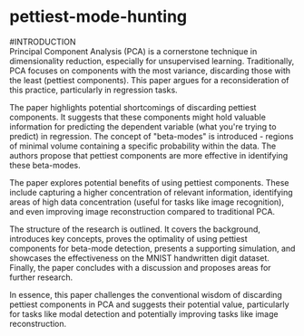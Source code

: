 # pettiest-mode-hunting
#INTRODUCTION   
 Principal Component Analysis (PCA) is a cornerstone technique in dimensionality reduction, especially for unsupervised learning. Traditionally, PCA focuses on components with the most variance, discarding those with the least (pettiest components). This paper argues for a reconsideration of this practice, particularly in regression tasks.  
  
The paper highlights potential shortcomings of discarding pettiest components. It suggests that these components might hold valuable information for predicting the dependent variable (what you're trying to predict) in regression.  The concept of "beta-modes" is introduced - regions of minimal volume containing a specific probability within the data. The authors propose that pettiest components are more effective in identifying these beta-modes.  
  
The paper explores potential benefits of using pettiest components. These include capturing a higher concentration of relevant information, identifying areas of high data concentration (useful for tasks like image recognition), and even improving image reconstruction compared to traditional PCA.  
  
The structure of the research is outlined. It covers the background, introduces key concepts, proves the optimality of using pettiest components for beta-mode detection, presents a supporting simulation, and showcases the effectiveness on the MNIST handwritten digit dataset. Finally, the paper concludes with a discussion and proposes areas for further research.  
  
In essence, this paper challenges the conventional wisdom of discarding pettiest components in PCA and suggests their potential value, particularly for tasks like modal detection and potentially improving tasks like image reconstruction.  
